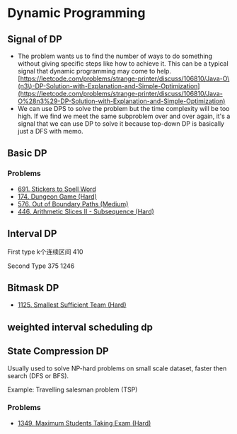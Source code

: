 # Dynamic Programming

## Signal of DP

* The problem wants us to find the number of ways to do something without giving specific steps like how to achieve it. This can be a typical signal that dynamic programming may come to help. [https://leetcode.com/problems/strange-printer/discuss/106810/Java-O\(n3\)-DP-Solution-with-Explanation-and-Simple-Optimization](https://leetcode.com/problems/strange-printer/discuss/106810/Java-O%28n3%29-DP-Solution-with-Explanation-and-Simple-Optimization)
* We can use DPS to solve the problem but the time complexity will be too high. If we find we meet the same subproblem over and over again, it's a signal that we can use DP to solve it because top-down DP is basically just a DFS with memo.

## Basic DP

### Problems

* [691. Stickers to Spell Word](https://leetcode.com/problems/stickers-to-spell-word/)
* [174. Dungeon Game \(Hard\)](https://leetcode.com/problems/dungeon-game/)
* [576. Out of Boundary Paths \(Medium\)](https://leetcode.com/problems/out-of-boundary-paths/)
* [446. Arithmetic Slices II - Subsequence \(Hard\)](https://leetcode.com/problems/arithmetic-slices-ii-subsequence/)

## Interval DP

First type k个连续区间 410

Second Type 375 1246

## Bitmask DP

* [1125. Smallest Sufficient Team \(Hard\)](https://leetcode.com/problems/smallest-sufficient-team/)

## weighted interval scheduling dp

## State Compression DP

Usually used to solve NP-hard problems on small scale dataset, faster then search \(DFS or BFS\).

Example: Travelling salesman problem \(TSP\)

### Problems

* [1349. Maximum Students Taking Exam \(Hard\)](https://leetcode.com/problems/maximum-students-taking-exam/)